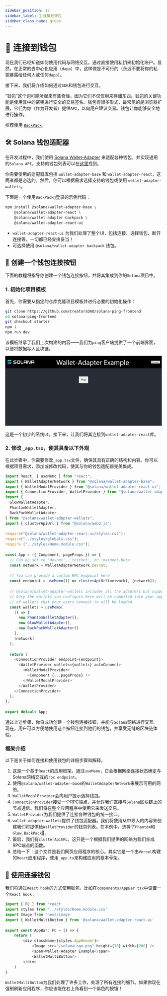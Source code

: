 ```yaml
---
sidebar_position: 17
sidebar_label: 🔌 连接到钱包
sidebar_class_name: green
---
```


# 🔌 连接到钱包

现在我们已经知道如何使用代码与网络交互，通过直接使用私钥来初始化账户。显然，在正常的去中心化应用（`dapp`）中，这样做是不可行的（永远不要将你的私钥暴露给任何人或任何`dapp`）。

接下来，我们将介绍如何通过`SDK`和钱包进行交互。

“钱包”这个词可能听起来有些奇怪，因为它们不仅仅用来存储东西。钱包的关键功能是使用其中的密钥进行安全的交易签名。钱包有很多形式，最常见的是浏览器扩展，它们为你（作为开发者）提供`API`，以向用户建议交易。钱包让你能够安全地进行操作。

推荐使用 [`BackPack`](https://www.backpack.app/)。

## 🛠 Solana 钱包适配器

在开发过程中，我们使用 [Solana Wallet-Adapter](https://github.com/solana-labs/wallet-adapter) 来适配各种钱包，并实现通用的`Solana API`。支持的钱包列表可以在[这里](https://github.com/solana-labs/wallet-adapter/blob/master/wallets.png)找到。

你需要使用的适配器库包括 `wallet-adapter-base` 和 `wallet-adapter-react`，这两者都是必选的。然后，你可以根据需求选择支持的钱包或使用 `wallet-adapter-wallets`。

下面是一个使用`BackPack🎒`登录的示例代码：

```bash
npm install @solana/wallet-adapter-base \
    @solana/wallet-adapter-react \
    @solana/wallet-adapter-backpack \
    @solana/wallet-adapter-react-ui
```

- `wallet-adapter-react-ui` 为我们处理了整个UI，包括连接、选择钱包、断开连接等，一切都已经安排妥当！
- 可选择使用 `@solana/wallet-adapter-backpack` 钱包。

## 👜 创建一个钱包连接按钮

下面的教程将指导你创建一个钱包连接按钮，并将其集成到你的`Solana`项目中。

### 1. 初始化项目模板

首先，你需要从指定的仓库克隆项目模板并进行必要的初始化操作：

```bash
git clone https://github.com/CreatorsDAO/solana-ping-frontend
cd solana-ping-frontend
git checkout starter
npm i
npm run dev
```

该模板继承了我们上次构建的内容——我们为`ping`客户端提供了一个前端界面，以便将数据写入区块链。

![](./img/upload_2.png)

这是一个初步的系统`UI`。接下来，让我们将其连接到`wallet-adapter-react`库。

### 2. 修改 `_app.tsx`，使其具备以下外观

在此步骤中，你需要修改`_app.tsx`文件，确保其具有正确的结构和内容。你可以根据项目需求，添加或修改代码，使其与你的钱包适配器完美集成。

```ts
import React, { useMemo } from "react";
import { WalletAdapterNetwork } from "@solana/wallet-adapter-base";
import { WalletModalProvider } from "@solana/wallet-adapter-react-ui";
import { ConnectionProvider, WalletProvider } from "@solana/wallet-adapter-react";
import {
  GlowWalletAdapter,
  PhantomWalletAdapter,
  BackPackWalletAdapter
} from "@solana/wallet-adapter-wallets";
import { clusterApiUrl } from "@solana/web3.js";

require("@solana/wallet-adapter-react-ui/styles.css");
require("../styles/globals.css");
require ("../styles/Home.module.css");

const App = ({ Component, pageProps }) => {
  // Can be set to 'devnet', 'testnet', or 'mainnet-beta'
  const network = WalletAdapterNetwork.Devnet;

  // You can provide a custom RPC endpoint here
  const endpoint = useMemo(() => clusterApiUrl(network), [network]);

  // @solana/wallet-adapter-wallets includes all the adapters but supports tree shaking and lazy loading --
  // Only the wallets you configure here will be compiled into your application, and only the dependencies
  // of wallets that your users connect to will be loaded
  const wallets = useMemo(
    () => [
      new PhantomWalletAdapter(),
      new GlowWalletAdapter(),
      new BackPackWalletAdapter()
    ],
    [network]
  );

  return (
    <ConnectionProvider endpoint={endpoint}>
      <WalletProvider wallets={wallets} autoConnect>
        <WalletModalProvider>
          <Component {...pageProps} />
        </WalletModalProvider>
      </WalletProvider>
    </ConnectionProvider>
  );
};

export default App;
```

通过上述步骤，你将成功创建一个钱包连接按钮，并能与`Solana`网络进行交互。现在，用户可以方便地使用这个按钮连接到他们的钱包，并享受无缝的区块链体验。

### 框架介绍

以下是关于如何连接和使用钱包的详细步骤和解释。

1. 这是一个基于`React`的应用框架。通过`useMemo`，它会根据网络连接状态确定与Solana网络交互的`rpc endpoint`。
2. 使用`@solana/wallet-adapter-base`的`WalletAdapterNetwork`来展示可用的网络。
3. `WalletModalProvider`会向用户提示选择钱包。
4. `ConnectionProvider`接受一个RPC端点，并允许我们直接与`Solana`区块链上的节点通信。我们将在整个应用程序中使用它来发送交易。
5. `WalletProvider`为我们提供了连接各种钱包的统一接口。
6. `wallet-adapter-wallets`提供了钱包适配器。我们将使用从中导入的内容来创建我们将提供给`WalletProvider`的钱包列表。在本例中，选择了`Phantom`和`Glow`, `BackPack`🎒。
7. 最后，我们有`clusterApiURL`，这只是一个根据我们提供的网络为我们生成RPC端点的函数。
8. 总结一下：这个文件是我们网页应用程序的核心。其实它是一个由`Vercel`构建的`React`应用程序，使用`_app.tx`来构建应用的基本骨架。

## 🧞 使用连接钱包

我们将通过`React hook`的方式使用钱包，比如在`components/AppBar.tsx`中设置一个`React hook`：

```ts
import { FC } from 'react'
import styles from '../styles/Home.module.css'
import Image from 'next/image'
import { WalletMultiButton } from '@solana/wallet-adapter-react-ui'

export const AppBar: FC = () => {
    return (
        <div className={styles.AppHeader}>
            <Image src="/solanaLogo.png" height={30} width={200} />
            <span>Wallet-Adapter Example</span>
            <WalletMultiButton/>
        </div>
    )
}
```

`WalletMultiButton`为我们处理了许多工作，处理了所有连接的细节。如果你现在强制刷新应用程序，你应该能在右上角看到一个紫色的按钮！
